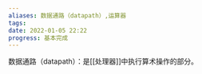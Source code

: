 ```yaml
---
aliases: 数据通路（datapath）,运算器
tags: 
date: 2022-01-05 22:22
progress: 基本完成
---
```


数据通路（datapath）：是[[处理器]]中执行算术操作的部分。